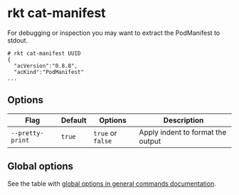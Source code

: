 # rkt cat-manifest

For debugging or inspection you may want to extract the PodManifest to stdout.

```
# rkt cat-manifest UUID
{
  "acVersion":"0.8.8",
  "acKind":"PodManifest"
...
```

## Options

| Flag | Default | Options | Description |
| --- | --- | --- | --- |
| `--pretty-print` |  `true` | `true` or `false` | Apply indent to format the output |

## Global options

See the table with [global options in general commands documentation][global-options].


[global-options]: ../commands.md#global-options
